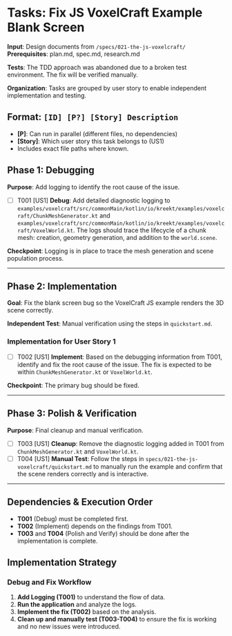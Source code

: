 # Tasks: Fix JS VoxelCraft Example Blank Screen

**Input**: Design documents from `/specs/021-the-js-voxelcraft/`
**Prerequisites**: plan.md, spec.md, research.md

**Tests**: The TDD approach was abandoned due to a broken test environment. The fix will be verified manually.

**Organization**: Tasks are grouped by user story to enable independent implementation and testing.

## Format: `[ID] [P?] [Story] Description`
- **[P]**: Can run in parallel (different files, no dependencies)
- **[Story]**: Which user story this task belongs to (US1)
- Includes exact file paths where known.

## Phase 1: Debugging

**Purpose**: Add logging to identify the root cause of the issue.

- [ ] T001 [US1] **Debug**: Add detailed diagnostic logging to `examples/voxelcraft/src/commonMain/kotlin/io/kreekt/examples/voxelcraft/ChunkMeshGenerator.kt` and `examples/voxelcraft/src/commonMain/kotlin/io/kreekt/examples/voxelcraft/VoxelWorld.kt`. The logs should trace the lifecycle of a chunk mesh: creation, geometry generation, and addition to the `world.scene`.

**Checkpoint**: Logging is in place to trace the mesh generation and scene population process.

---

## Phase 2: Implementation

**Goal**: Fix the blank screen bug so the VoxelCraft JS example renders the 3D scene correctly.

**Independent Test**: Manual verification using the steps in `quickstart.md`.

### Implementation for User Story 1

- [ ] T002 [US1] **Implement**: Based on the debugging information from T001, identify and fix the root cause of the issue. The fix is expected to be within `ChunkMeshGenerator.kt` or `VoxelWorld.kt`.

**Checkpoint**: The primary bug should be fixed.

---

## Phase 3: Polish & Verification

**Purpose**: Final cleanup and manual verification.

- [ ] T003 [US1] **Cleanup**: Remove the diagnostic logging added in T001 from `ChunkMeshGenerator.kt` and `VoxelWorld.kt`.
- [ ] T004 [US1] **Manual Test**: Follow the steps in `specs/021-the-js-voxelcraft/quickstart.md` to manually run the example and confirm that the scene renders correctly and is interactive.

---

## Dependencies & Execution Order

- **T001** (Debug) must be completed first.
- **T002** (Implement) depends on the findings from T001.
- **T003** and **T004** (Polish and Verify) should be done after the implementation is complete.

## Implementation Strategy

### Debug and Fix Workflow

1.  **Add Logging (T001)** to understand the flow of data.
2.  **Run the application** and analyze the logs.
3.  **Implement the fix (T002)** based on the analysis.
4.  **Clean up and manually test (T003-T004)** to ensure the fix is working and no new issues were introduced.
